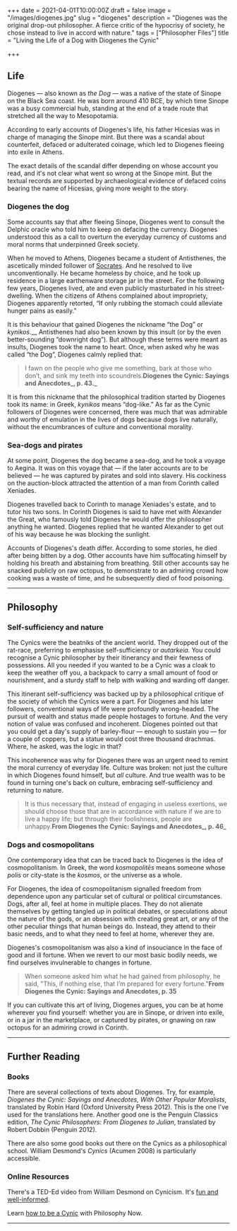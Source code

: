+++
date = 2021-04-01T10:00:00Z
draft = false
image = "/images/diogenes.jpg"
slug = "diogenes"
description = "Diogenes was the original drop-out philosopher. A fierce critic of the hypocrisy of society, he chose instead to live in accord with nature."
tags = ["Philosopher Files"]
title = "Living the Life of a Dog with Diogenes the Cynic"

+++


## **Life**

Diogenes — also known as _the Dog_ — was a native of the state of Sinope on the Black Sea coast. He was born around 410 BCE, by which time Sinope was a busy commercial hub, standing at the end of a trade route that stretched all the way to Mesopotamia.

According to early accounts of Diogenes's life, his father Hicesias was in charge of managing the Sinope mint. But there was a scandal about counterfeit, defaced or adulterated coinage, which led to Diogenes fleeing into exile in Athens.

The exact details of the scandal differ depending on whose account you read, and it's not clear what went so wrong at the Sinope mint. But the textual records are supported by archaeological evidence of defaced coins bearing the name of Hicesias, giving more weight to the story.

### **Diogenes the dog**

Some accounts say that after fleeing Sinope, Diogenes went to consult the Delphic oracle who told him to keep on defacing the currency. Diogenes understood this as a call to overturn the everyday currency of customs and moral norms that underpinned Greek society.

When he moved to Athens, Diogenes became a student of Antisthenes, the ascetically minded follower of [Socrates](/socrates). And he resolved to live unconventionally. He became homeless by choice, and he took up residence in a large earthenware storage jar in the street. For the following few years, Diogenes lived, ate and even publicly masturbated in his street-dwelling. When the citizens of Athens complained about impropriety, Diogenes apparently retorted, “If only rubbing the stomach could alleviate hunger pains as easily.”

It is this behaviour that gained Diogenes the nickname “the Dog” or _kynikos_.__ Antisthenes had also been known by this insult (or by the even better-sounding “downright dog”). But although these terms were meant as insults, Diogenes took the name to heart. Once, when asked why he was called “the Dog”, Diogenes calmly replied that:

> I fawn on the people who give me something, bark at those who don’t, and sink my teeth into scoundrels.**Diogenes the Cynic: Sayings and Anecdotes_, p. 43._** 

It is from this nickname that the philosophical tradition started by Diogenes took its name: in Greek, _kynikos_ means “dog-like.” As far as the Cynic followers of Diogenes were concerned, there was much that was admirable and worthy of emulation in the lives of dogs because dogs live naturally, without the encumbrances of culture and conventional morality.

### Sea-dogs and pirates

At some point, Diogenes the dog became a sea-dog, and he took a voyage to Aegina. It was on this voyage that — if the later accounts are to be believed — he was captured by pirates and sold into slavery. His cockiness on the auction-block attracted the attention of a man from Corinth called Xeniades.

Diogenes travelled back to Corinth to manage Xeniades's estate, and to tutor his two sons. In Corinth Diogenes is said to have met with Alexander the Great, who famously told Diogenes he would offer the philosopher anything he wanted. Diogenes replied that he wanted Alexander to get out of his way because he was blocking the sunlight.

Accounts of Diogenes's death differ. According to some stories, he died after being bitten by a dog. Other accounts have him suffocating himself by holding his breath and abstaining from breathing. Still other accounts say he snacked publicly on raw octopus, to demonstrate to an admiring crowd how cooking was a waste of time, and he subsequently died of food poisoning.

---

## **Philosophy**

### **Self-sufficiency and nature**

The Cynics were the beatniks of the ancient world. They dropped out of the rat-race, preferring to emphasise self-sufficiency or __autarkeia_._ You could recognise a Cynic philosopher by their itinerancy and their fewness of possessions. All you needed if you wanted to be a Cynic was a cloak to keep the weather off you, a backpack to carry a small amount of food or nourishment, and a sturdy staff to help with walking and warding off danger.

This itinerant self-sufficiency was backed up by a philosophical critique of the society of which the Cynics were a part. For Diogenes and his later followers, conventional ways of life were profoundly wrong-headed. The pursuit of wealth and status made people hostages to fortune. And the very notion of value was confused and incoherent. Diogenes pointed out that you could get a day's supply of barley-flour — enough to sustain you — for a couple of coppers, but a statue would cost three thousand drachmas. Where, he asked, was the logic in that?

This incoherence was why for Diogenes there was an urgent need to remint the moral currency of everyday life. Culture was broken: not just the culture in which Diogenes found himself, but _all_ culture. And true wealth was to be found in turning one's back on culture, embracing self-sufficiency and returning to nature.

> It is thus necessary that, instead of engaging in useless exertions, we should choose those that are in accordance with nature if we are to live a happy life; but through their foolishness, people are unhappy.**From Diogenes the Cynic: Sayings and Anecdotes_, p. 46_**

### **Dogs and cosmopolitans**

One contemporary idea that can be traced back to Diogenes is the idea of cosmopolitanism. In Greek, the word _kosmopolitēs_ means someone whose _polis_ or city-state is the _kosmos_, or the universe as a whole.

For Diogenes, the idea of cosmopolitanism signalled freedom from dependence upon any particular set of cultural or political circumstances. Dogs, after all, feel at home in multiple places. They do not alienate themselves by getting tangled up in political debates, or speculations about the nature of the gods, or an obsession with creating great art, or any of the other peculiar things that human beings do. Instead, they attend to their basic needs, and to what they need to feel at home, wherever they are.

Diogenes's cosmopolitanism was also a kind of insouciance in the face of good and ill fortune. When we revert to our most basic bodily needs, we find ourselves invulnerable to changes in fortune.

> When someone asked him what he had gained from philosophy, he said, "This, if nothing else, that I’m prepared for every fortune."**From Diogenes the Cynic: Sayings and Anecdotes, p. 35**

If you can cultivate this art of living, Diogenes argues, you can be at home wherever you find yourself: whether you are in Sinope, or driven into exile, or in a jar in the marketplace, or captured by pirates, or gnawing on raw octopus for an admiring crowd in Corinth.


---

## **Further Reading**

### **Books**

There are several collections of texts about Diogenes. Try, for example, _Diogenes the Cynic: Sayings and Anecdotes, With Other Popular Moralists_, translated by Robin Hard (Oxford University Press 2012). This is the one I've used for the translations here. Another good one is the Penguin Classics edition, _The Cynic Philosophers: From Diogenes to Julian_, translated by Robert Dobbin (Penguin 2012).

There are also some good books out there on the Cynics as a philosophical school. William Desmond's _Cynics_ (Acumen 2008) is particularly accessible.

### **Online Resources**

There's a TED-Ed video from William Desmond on Cynicism. It's [fun and well-informed](https://www.youtube.com/watch?v=Utzym1I_BiY).

Learn [how to be a Cynic](https://philosophynow.org/issues/104/How_To_Be_A_Cynic) with Philosophy Now.

---





